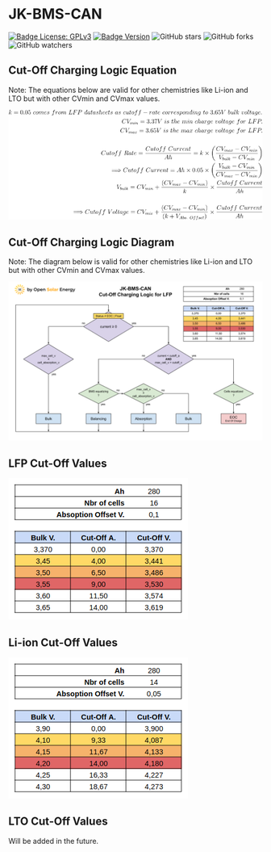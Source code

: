 # JK-BMS-CAN

[![Badge License: GPLv3](https://img.shields.io/badge/License-GPLv3-brightgreen.svg)](https://www.gnu.org/licenses/gpl-3.0)
[![Badge Version](https://img.shields.io/github/v/release/Sleeper85/esphome-jk-bms-can?include_prereleases&color=yellow&logo=DocuSign&logoColor=white)](https://github.com/Sleeper85/esphome-jk-bms-can/releases/latest)
![GitHub stars](https://img.shields.io/github/stars/Sleeper85/esphome-jk-bms-can)
![GitHub forks](https://img.shields.io/github/forks/Sleeper85/esphome-jk-bms-can)
![GitHub watchers](https://img.shields.io/github/watchers/Sleeper85/esphome-jk-bms-can)

## Cut-Off Charging Logic Equation

Note: The equations below are valid for other chemistries like Li-ion and LTO but with other CVmin and CVmax values.

![Image](images/JK-BMS-CAN_Cut-Off_Charging_Logic_for_LFP_Equation.png "JK-BMS-CAN Cut-Off Charging Logic_for LFP Equation")

## Cut-Off Charging Logic Diagram

Note: The diagram below is valid for other chemistries like Li-ion and LTO but with other CVmin and CVmax values.

![Image](images/JK-BMS-CAN_Cut-Off_Charging_Logic_for_LFP_Diagram.png "JK-BMS-CAN Cut-Off Charging Logic_for LFP Diagram")

## LFP Cut-Off Values

![Image](images/JK-BMS-CAN_LFP_Cut-Off_Values.png "JK-BMS-CAN LFP Cut-Off Values")

## Li-ion Cut-Off Values

![Image](images/JK-BMS-CAN_Li-ion_Cut-Off_Values.png "JK-BMS-CAN Li-ion Cut-Off Values")

## LTO Cut-Off Values

Will be added in the future.

